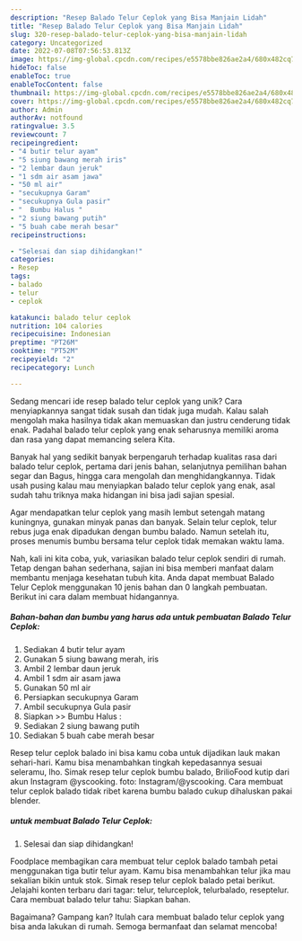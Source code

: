 ```yaml
---
description: "Resep Balado Telur Ceplok yang Bisa Manjain Lidah"
title: "Resep Balado Telur Ceplok yang Bisa Manjain Lidah"
slug: 320-resep-balado-telur-ceplok-yang-bisa-manjain-lidah
category: Uncategorized
date: 2022-07-08T07:56:53.813Z
image: https://img-global.cpcdn.com/recipes/e5578bbe826ae2a4/680x482cq70/balado-telur-ceplok-foto-resep-utama.jpg
hideToc: false
enableToc: true
enableTocContent: false
thumbnail: https://img-global.cpcdn.com/recipes/e5578bbe826ae2a4/680x482cq70/balado-telur-ceplok-foto-resep-utama.jpg
cover: https://img-global.cpcdn.com/recipes/e5578bbe826ae2a4/680x482cq70/balado-telur-ceplok-foto-resep-utama.jpg
author: Admin
authorAv: notfound
ratingvalue: 3.5
reviewcount: 7
recipeingredient:
- "4 butir telur ayam"
- "5 siung bawang merah iris"
- "2 lembar daun jeruk"
- "1 sdm air asam jawa"
- "50 ml air"
- "secukupnya Garam"
- "secukupnya Gula pasir"
- "  Bumbu Halus "
- "2 siung bawang putih"
- "5 buah cabe merah besar"
recipeinstructions:

- "Selesai dan siap dihidangkan!"
categories:
- Resep
tags:
- balado
- telur
- ceplok

katakunci: balado telur ceplok 
nutrition: 104 calories
recipecuisine: Indonesian
preptime: "PT26M"
cooktime: "PT52M"
recipeyield: "2"
recipecategory: Lunch

---
```





Sedang mencari ide resep balado telur ceplok yang unik? Cara menyiapkannya sangat tidak susah dan tidak juga mudah. Kalau salah mengolah maka hasilnya tidak akan memuaskan dan justru cenderung tidak enak. Padahal balado telur ceplok yang enak seharusnya memiliki aroma dan rasa yang dapat memancing selera Kita.





Banyak hal yang sedikit banyak berpengaruh terhadap kualitas rasa dari balado telur ceplok, pertama dari jenis bahan, selanjutnya pemilihan bahan segar dan Bagus, hingga cara mengolah dan menghidangkannya. Tidak usah pusing kalau mau menyiapkan balado telur ceplok yang enak,      asal sudah tahu triknya maka hidangan ini bisa jadi sajian spesial.














Agar mendapatkan telur ceplok yang masih lembut setengah matang kuningnya, gunakan minyak panas dan banyak. Selain telur ceplok, telur rebus juga enak dipadukan dengan bumbu balado. Namun setelah itu, proses menumis bumbu bersama telur ceplok tidak memakan waktu lama.






Nah, kali ini kita coba, yuk, variasikan balado telur ceplok sendiri di rumah. Tetap dengan bahan sederhana, sajian ini bisa memberi manfaat dalam membantu menjaga kesehatan tubuh kita. Anda dapat membuat Balado Telur Ceplok menggunakan 10 jenis bahan dan 0 langkah pembuatan. Berikut ini cara dalam membuat hidangannya.

<!--inarticleads1-->

##### Bahan-bahan dan bumbu yang harus ada untuk pembuatan Balado Telur Ceplok:

1. Sediakan 4 butir telur ayam
1. Gunakan 5 siung bawang merah, iris
1. Ambil 2 lembar daun jeruk
1. Ambil 1 sdm air asam jawa
1. Gunakan 50 ml air
1. Persiapkan secukupnya Garam
1. Ambil secukupnya Gula pasir
1. Siapkan  &gt;&gt; Bumbu Halus :
1. Sediakan 2 siung bawang putih
1. Sediakan 5 buah cabe merah besar


Resep telur ceplok balado ini bisa kamu coba untuk dijadikan lauk makan sehari-hari. Kamu bisa menambahkan tingkah kepedasannya sesuai seleramu, lho. Simak resep telur ceplok bumbu balado, BrilioFood kutip dari akun Instagram @yscooking. foto: Instagram/@yscooking. Cara membuat telur ceplok balado tidak ribet karena bumbu balado cukup dihaluskan pakai blender. 

<!--inarticleads2-->

#####  untuk membuat Balado Telur Ceplok:


1. Selesai dan siap dihidangkan!

Foodplace membagikan cara membuat telur ceplok balado tambah petai menggunakan tiga butir telur ayam. Kamu bisa menambahkan telur jika mau sekalian bikin untuk stok. Simak resep telur ceplok balado petai berikut. Jelajahi konten terbaru dari tagar: telur, telurceplok, telurbalado, reseptelur. Cara membuat balado telur tahu: Siapkan bahan. 

Bagaimana? Gampang kan? Itulah cara membuat balado telur ceplok yang bisa anda lakukan di rumah. Semoga bermanfaat dan selamat mencoba!
